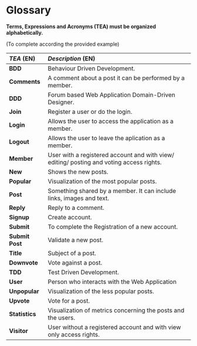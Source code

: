 # Glossary

**Terms, Expressions and Acronyms (TEA) must be organized alphabetically.**

(To complete according the provided example)

| **_TEA_** (EN)  |  **_Description_** (EN)                                           |                                       
|:------------------------|:--------------------------------------------|
| **BDD** | Behaviour Driven Development. |
| **Comments** | A comment about a post it can be performed by a member. |
| **DDD** | Forum based Web Application Domain-Driven Designer. |
| **Join** | Register a user or do the login. |
| **Login** |Allows the user to access the application as a member. |
| **Logout** |Allows the user to leave the aplication as a member. |
| **Member** |  User with a registered account and with view/ editing/ posting and voting access rights. |
| **New** | Shows the new posts. |
| **Popular** |Visualization of the most popular posts. |
| **Post** |  Something shared by a member. It can include links, images and text. |
| **Reply** |  Reply to a comment. |
| **Signup** | Create account. |
| **Submit** | To complete the Registration of a new account. |
| **Submit Post** | Validate a new post. |
| **Title** | Subject of a post. |
| **Downvote** |  Vote against a post. |
| **TDD** | Test Driven Development. |
| **User** | Person who interacts with the Web Application|
| **Unpopular** | Visualization of the less popular posts. |
| **Upvote** |  Vote for a post. |
| **Statistics** | Visualization of metrics concerning the posts and the users. |
| **Visitor** | User without a registered account and with view only access rights. |






